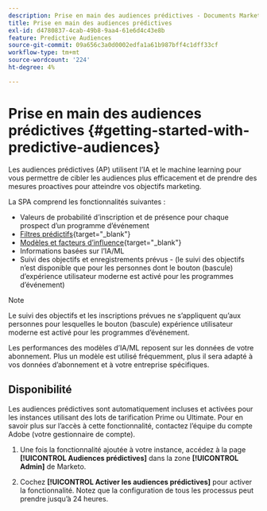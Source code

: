 ```yaml
---
description: Prise en main des audiences prédictives - Documents Marketo - Documentation du produit
title: Prise en main des audiences prédictives
exl-id: d4780837-4cab-49b8-9aa4-61e6d4c43e8b
feature: Predictive Audiences
source-git-commit: 09a656c3a0d0002edfa1a61b987bff4c1dff33cf
workflow-type: tm+mt
source-wordcount: '224'
ht-degree: 4%

---
```


# Prise en main des audiences prédictives {#getting-started-with-predictive-audiences}

Les audiences prédictives (AP) utilisent l’IA et le machine learning pour vous permettre de cibler les audiences plus efficacement et de prendre des mesures proactives pour atteindre vos objectifs marketing.

La SPA comprend les fonctionnalités suivantes :

* Valeurs de probabilité d’inscription et de présence pour chaque prospect d’un programme d’événement
* [Filtres prédictifs](/help/marketo/product-docs/core-marketo-concepts/predictive-audiences/predictive-filters.md){target="_blank"}
* [Modèles et facteurs d’influence](/help/marketo/product-docs/core-marketo-concepts/predictive-audiences/models-and-insights.md){target="_blank"}
* Informations basées sur l’IA/ML
* Suivi des objectifs et enregistrements prévus - (le suivi des objectifs n’est disponible que pour les personnes dont le bouton (bascule) d’expérience utilisateur moderne est activé pour les programmes d’événement)

>[!NOTE]
>
>Le suivi des objectifs et les inscriptions prévues ne s’appliquent qu’aux personnes pour lesquelles le bouton (bascule) expérience utilisateur moderne est activé pour les programmes d’événement.

Les performances des modèles d’IA/ML reposent sur les données de votre abonnement. Plus un modèle est utilisé fréquemment, plus il sera adapté à vos données d’abonnement et à votre entreprise spécifiques.

## Disponibilité

Les audiences prédictives sont automatiquement incluses et activées pour les instances utilisant des lots de tarification Prime ou Ultimate. Pour en savoir plus sur l’accès à cette fonctionnalité, contactez l’équipe du compte Adobe (votre gestionnaire de compte).

1. Une fois la fonctionnalité ajoutée à votre instance, accédez à la page **[!UICONTROL Audiences prédictives]** dans la zone **[!UICONTROL Admin]** de Marketo.

1. Cochez **[!UICONTROL Activer les audiences prédictives]** pour activer la fonctionnalité. Notez que la configuration de tous les processus peut prendre jusqu’à 24 heures.
